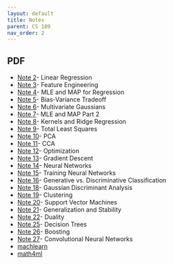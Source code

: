 ```yaml
---
layout: default
title: Notes
parent: CS 189
nav_order: 2
---
```


## PDF


- [Note 2](http://public2.yuantsy.com/Test/CS189/Notes/n2.pdf)- Linear Regression
- [Note 3](http://public2.yuantsy.com/Test/CS189/Notes/n3.pdf)- Feature Engineering
- [Note 4](http://public2.yuantsy.com/Test/CS189/Notes/n4.pdf)- MLE and MAP for Regression
- [Note 5](http://public2.yuantsy.com/Test/CS189/Notes/n5.pdf)- Bias-Variance Tradeoff
- [Note 6](http://public2.yuantsy.com/Test/CS189/Notes/n6.pdf)- Multivariate Gaussians
- [Note 7](http://public2.yuantsy.com/Test/CS189/Notes/n7.pdf)- MLE and MAP Part 2
- [Note 8](http://public2.yuantsy.com/Test/CS189/Notes/n8.pdf)- Kernels and Ridge Regression
- [Note 9](http://public2.yuantsy.com/Test/CS189/Notes/n9.pdf)- Total Least Squares
- [Note 10](http://public2.yuantsy.com/Test/CS189/Notes/n10.pdf)- PCA
- [Note 11](http://public2.yuantsy.com/Test/CS189/Notes/n11.pdf)- CCA
- [Note 12](http://public2.yuantsy.com/Test/CS189/Notes/n12.pdf)- Optimization
- [Note 13](http://public2.yuantsy.com/Test/CS189/Notes/n13.pdf)- Gradient Descent
- [Note 14](http://public2.yuantsy.com/Test/CS189/Notes/n14.pdf)- Neural Networks
- [Note 15](http://public2.yuantsy.com/Test/CS189/Notes/n15.pdf)- Training Neural Networks
- [Note 16](http://public2.yuantsy.com/Test/CS189/Notes/n16.pdf)- Generative vs. Discriminative Classification
- [Note 18](http://public2.yuantsy.com/Test/CS189/Notes/n18.pdf)- Gaussian Discriminant Analysis
- [Note 19](http://public2.yuantsy.com/Test/CS189/Notes/n19.pdf)- Clustering
- [Note 20](http://public2.yuantsy.com/Test/CS189/Notes/n20.pdf)- Support Vector Machines
- [Note 21](http://public2.yuantsy.com/Test/CS189/Notes/n21.pdf)- Generalization and Stability
- [Note 22](http://public2.yuantsy.com/Test/CS189/Notes/n22.pdf)- Duality
- [Note 25](http://public2.yuantsy.com/Test/CS189/Notes/n25.pdf)- Decision Trees
- [Note 26](http://public2.yuantsy.com/Test/CS189/Notes/n26.pdf)- Boosting
- [Note 27](http://public2.yuantsy.com/Test/CS189/Notes/n27.pdf)- Convolutional Neural Networks
- [machlearn](http://public2.yuantsy.com/Test/CS189/Notes/machlearn.pdf)
- [math4ml](http://public2.yuantsy.com/Test/CS189/Notes/math4ml.pdf)